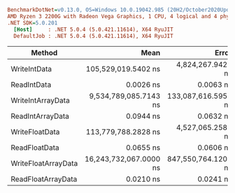 ``` ini

BenchmarkDotNet=v0.13.0, OS=Windows 10.0.19042.985 (20H2/October2020Update)
AMD Ryzen 3 2200G with Radeon Vega Graphics, 1 CPU, 4 logical and 4 physical cores
.NET SDK=5.0.201
  [Host]     : .NET 5.0.4 (5.0.421.11614), X64 RyuJIT
  DefaultJob : .NET 5.0.4 (5.0.421.11614), X64 RyuJIT


```
|              Method |                   Mean |               Error |                StdDev |                 Median |
|-------------------- |-----------------------:|--------------------:|----------------------:|-----------------------:|
|        WriteIntData |    105,529,019.5402 ns |   4,824,267.9427 ns |    13,206,355.6419 ns |    102,939,200.0000 ns |
|         ReadIntData |              0.0026 ns |           0.0063 ns |             0.0059 ns |              0.0000 ns |
|   WriteIntArrayData |  9,534,789,085.7143 ns | 133,087,616.5954 ns |   117,978,705.5839 ns |  9,513,699,450.0000 ns |
|    ReadIntArrayData |              0.0944 ns |           0.0632 ns |             0.0843 ns |              0.0730 ns |
|      WriteFloatData |    113,779,788.2828 ns |   4,527,065.2582 ns |    13,277,098.7376 ns |    110,641,800.0000 ns |
|       ReadFloatData |              0.0655 ns |           0.0606 ns |             0.0673 ns |              0.0415 ns |
| WriteFloatArrayData | 16,243,732,067.0000 ns | 847,550,764.1206 ns | 2,499,022,550.7205 ns | 16,856,396,100.0000 ns |
|  ReadFloatArrayData |              0.0210 ns |           0.0241 ns |             0.0225 ns |              0.0133 ns |
